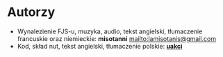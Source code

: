 # Autorzy

- Wynalezienie FJS-u, muzyka, audio, tekst angielski, tłumaczenie francuskie oraz niemieckie: **misotanni** <mailto:lamisotanis@gmail.com>
- Kod, skład nut, tekst angielski, tłumaczenie polskie: [**uakci**](https://uakci.pl)
